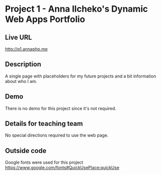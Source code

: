 # Project 1 - Anna Ilcheko's Dynamic Web Apps Portfolio
## Live URL
<http://p1.annaphp.me>

## Description
A single page with placeholders for my future projects and a bit information about who I am.

## Demo
There is no demo for this project since it's not required.

## Details for teaching team
No special directions required to use the web page.

## Outside code
Google fonts were used for this project
https://www.google.com/fonts#QuickUsePlace:quickUse
